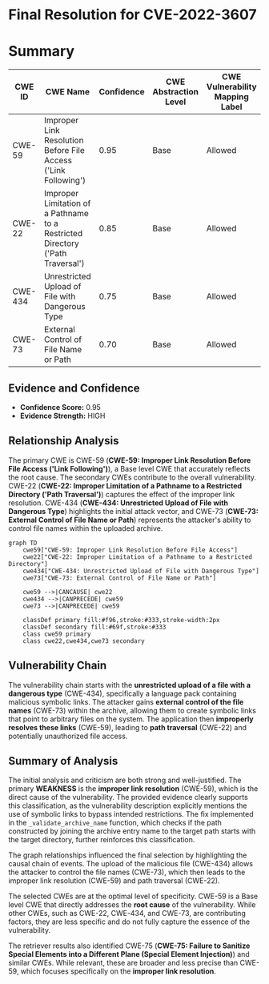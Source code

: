 # Final Resolution for CVE-2022-3607

# Summary
| CWE ID | CWE Name | Confidence | CWE Abstraction Level | CWE Vulnerability Mapping Label | CWE-Vulnerability Mapping Notes |
|---|---|---|---|---|---|
| CWE-59 | Improper Link Resolution Before File Access ('Link Following') | 0.95 | Base | Allowed | Primary CWE |
| CWE-22 | Improper Limitation of a Pathname to a Restricted Directory ('Path Traversal') | 0.85 | Base | Allowed | Secondary Candidate |
| CWE-434 | Unrestricted Upload of File with Dangerous Type | 0.75 | Base | Allowed | Secondary Candidate |
| CWE-73 | External Control of File Name or Path | 0.70 | Base | Allowed | Secondary Candidate |

## Evidence and Confidence

*   **Confidence Score:** 0.95
*   **Evidence Strength:** HIGH

## Relationship Analysis
The primary CWE is CWE-59 (**CWE-59: Improper Link Resolution Before File Access ('Link Following')**), a Base level CWE that accurately reflects the root cause. The secondary CWEs contribute to the overall vulnerability. CWE-22 (**CWE-22: Improper Limitation of a Pathname to a Restricted Directory ('Path Traversal')**) captures the effect of the improper link resolution. CWE-434 (**CWE-434: Unrestricted Upload of File with Dangerous Type**) highlights the initial attack vector, and CWE-73 (**CWE-73: External Control of File Name or Path**) represents the attacker's ability to control file names within the uploaded archive.

```mermaid
graph TD
    cwe59["CWE-59: Improper Link Resolution Before File Access"]
    cwe22["CWE-22: Improper Limitation of a Pathname to a Restricted Directory"]
    cwe434["CWE-434: Unrestricted Upload of File with Dangerous Type"]
    cwe73["CWE-73: External Control of File Name or Path"]

    cwe59 -->|CANCAUSE| cwe22
    cwe434 -->|CANPRECEDE| cwe59
    cwe73 -->|CANPRECEDE| cwe59
    
    classDef primary fill:#f96,stroke:#333,stroke-width:2px
    classDef secondary fill:#69f,stroke:#333
    class cwe59 primary
    class cwe22,cwe434,cwe73 secondary
```

## Vulnerability Chain
The vulnerability chain starts with the **unrestricted upload of a file with a dangerous type** (CWE-434), specifically a language pack containing malicious symbolic links. The attacker gains **external control of the file names** (CWE-73) within the archive, allowing them to create symbolic links that point to arbitrary files on the system. The application then **improperly resolves these links** (CWE-59), leading to **path traversal** (CWE-22) and potentially unauthorized file access.

## Summary of Analysis
The initial analysis and criticism are both strong and well-justified. The primary **WEAKNESS** is the **improper link resolution** (CWE-59), which is the direct cause of the vulnerability. The provided evidence clearly supports this classification, as the vulnerability description explicitly mentions the use of symbolic links to bypass intended restrictions. The fix implemented in the `_validate_archive_name` function, which checks if the path constructed by joining the archive entry name to the target path starts with the target directory, further reinforces this classification.

The graph relationships influenced the final selection by highlighting the causal chain of events. The upload of the malicious file (CWE-434) allows the attacker to control the file names (CWE-73), which then leads to the improper link resolution (CWE-59) and path traversal (CWE-22).

The selected CWEs are at the optimal level of specificity. CWE-59 is a Base level CWE that directly addresses the **root cause** of the vulnerability. While other CWEs, such as CWE-22, CWE-434, and CWE-73, are contributing factors, they are less specific and do not fully capture the essence of the vulnerability.

The retriever results also identified CWE-75 (**CWE-75: Failure to Sanitize Special Elements into a Different Plane (Special Element Injection)**) and similar CWEs. While relevant, these are broader and less precise than CWE-59, which focuses specifically on the **improper link resolution**.